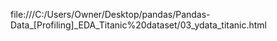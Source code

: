 file:///C:/Users/Owner/Desktop/pandas/Pandas-Data_[Profiling]_EDA_Titanic%20dataset/03_ydata_titanic.html
